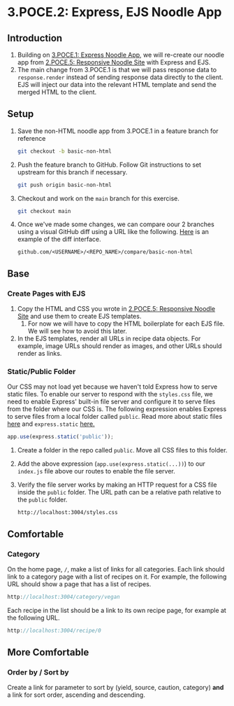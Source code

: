 # 3.POCE.2: Express, EJS Noodle App

## Introduction

1. Building on [3.POCE.1: Express Noodle App](3.poce.1-express-noodle-app.md), we will re-create our noodle app from [2.POCE.5: Responsive Noodle Site](../../2-backend-basics/2.poce-post-class-exercises/2.poce.5-responsive-noodle-site.md) with Express and EJS.
2. The main change from 3.POCE.1 is that we will pass response data to `response.render` instead of sending response data directly to the client. EJS will inject our data into the relevant HTML template and send the merged HTML to the client.

## Setup

1. Save the non-HTML noodle app from 3.POCE.1 in a feature branch for reference

   ```bash
   git checkout -b basic-non-html
   ```

2. Push the feature branch to GitHub. Follow Git instructions to set upstream for this branch if necessary.

   ```bash
   git push origin basic-non-html
   ```

3. Checkout and work on the `main` branch for this exercise.

   ```bash
   git checkout main
   ```

4. Once we've made some changes, we can compare oour 2 branches using a visual GitHub diff using a URL like the following. [Here](https://github.com/rocketacademy/noodles-express-bootcamp/compare/example) is an example of the diff interface.

   ```
   github.com/<USERNAME>/<REPO_NAME>/compare/basic-non-html
   ```

## Base

### Create Pages with EJS

1. Copy the HTML and CSS you wrote in [2.POCE.5: Responsive Noodle Site](../../2-backend-basics/2.poce-post-class-exercises/2.poce.5-responsive-noodle-site.md) and use them to create EJS templates.
   1. For now we will have to copy the HTML boilerplate for each EJS file. We will see how to avoid this later.
2. In the EJS templates, render all URLs in recipe data objects. For example, image URLs should render as images, and other URLs should render as links.

### Static/Public Folder

Our CSS may not load yet because we haven't told Express how to serve static files. To enable our server to respond with the `styles.css` file, we need to enable Express' built-in file server and configure it to serve files from the folder where our CSS is. The following expression enables Express to serve files from a local folder called `public`. Read more about static files[ here](https://expressjs.com/en/starter/static-files.html) and `express.static` [here.](https://expressjs.com/en/4x/api.html#express.static)

```javascript
app.use(express.static('public'));
```

1. Create a folder in the repo called `public`. Move all CSS files to this folder.
2. Add the above expression \(`app.use(express.static(...))`\) to our `index.js` file above our routes to enable the file server. 
3. Verify the file server works by making an HTTP request for a CSS file inside the `public` folder. The URL path can be a relative path relative to the `public` folder.

   ```text
   http://localhost:3004/styles.css
   ```

## Comfortable

### Category

On the home page, `/`, make a list of links for all categories. Each link should link to a category page with a list of recipes on it. For example, the following URL should show a page that has a list of recipes.

```javascript
http://localhost:3004/category/vegan
```

Each recipe in the list should be a link to its own recipe page, for example at the following URL.

```javascript
http://localhost:3004/recipe/0
```

## More Comfortable

### Order by / Sort by

Create a link for parameter to sort by \(yield, source, caution, category\) **and** a link for sort order, ascending and descending.

